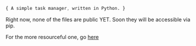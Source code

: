 ```css
{ A simple task manager, written in Python. }
```
Right now, none of the files are public YET.
Soon they will be accessible via pip.

For the more resourceful one, go [here](https://github.com/LazyNeko1/task-manager/blob/Small/task-manager-small.py)
